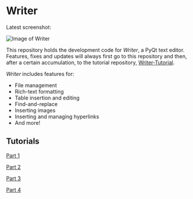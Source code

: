 Writer
======

Latest screenshot:

![Image of Writer](https://raw.githubusercontent.com/goldsborough/Writer/master/writer.png)

This repository holds the development code for *Writer*, a PyQt text editor. Features, fixes and updates will always first go to this repository and then, after a certain accumulation, to the tutorial repository,  [Writer-Tutorial](http://github.com/goldsborough/Writer-Tutorial).

*Writer* includes features for:

+ File management
+ Rich-text formatting
+ Table insertion and editing
+ Find-and-replace
+ Inserting images
+ Inserting and managing hyperlinks
+ And more!

## Tutorials

[Part 1](https://web.archive.org/web/20170611221525/http://www.binpress.com:80/tutorial/building-a-text-editor-with-pyqt-part-one/143)

[Part 2](https://web.archive.org/web/20170611221525/http://www.binpress.com:80/tutorial/developing-a-pyqt-text-editor-part-2/145)

[Part 3](https://web.archive.org/web/20170611221525/http://www.binpress.com:80/tutorial/building-a-text-editor-with-pyqt-part-3/147)

[Part 4](https://web.archive.org/web/20170611221525/http://www.binpress.com:80/tutorial/building-a-text-editor-with-pyqt-part-4/148)
